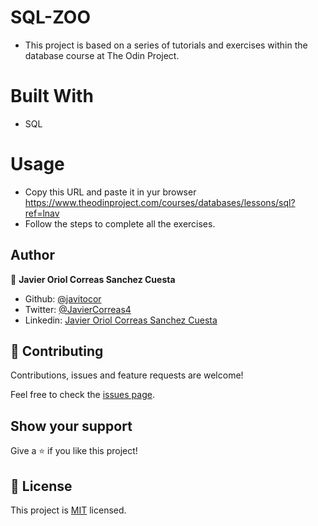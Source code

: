 # SQL-ZOO

- This project is based on a series of tutorials and exercises within the database course at The Odin Project.

# Built With

- SQL


# Usage

- Copy this URL and paste it in yur browser https://www.theodinproject.com/courses/databases/lessons/sql?ref=lnav
- Follow the steps to complete all the exercises.

## Author

👤 **Javier Oriol Correas Sanchez Cuesta**

- Github: [@javitocor](https://github.com/javitocor)
- Twitter: [@JavierCorreas4](https://twitter.com/JavierCorreas4)
- Linkedin: [Javier Oriol Correas Sanchez Cuesta](https://www.linkedin.com/in/javier-correas-sanchez-cuesta-15289482/ )

## 🤝 Contributing

Contributions, issues and feature requests are welcome!

Feel free to check the [issues page](issues/).

## Show your support

Give a ⭐️ if you like this project!
## 📝 License

This project is [MIT](LICENSE) licensed.